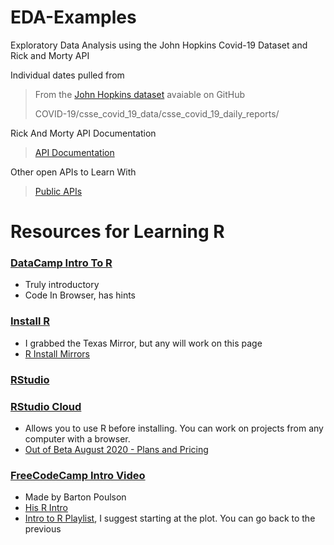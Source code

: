 # EDA-Examples
Exploratory Data Analysis using the John Hopkins Covid-19 Dataset and Rick and Morty API 

Individual dates pulled from
> From the [John Hopkins dataset](https://github.com/CSSEGISandData/COVID-19) avaiable on GitHub
>
> COVID-19/csse_covid_19_data/csse_covid_19_daily_reports/

Rick And Morty API Documentation
> [API Documentation](https://rickandmortyapi.com/documentation)

Other open APIs to Learn With
> [Public APIs](https://github.com/public-apis/public-apis)

# Resources for Learning R


### [DataCamp Intro To R](https://www.datacamp.com/courses/free-introduction-to-r)
  - Truly introductory
  - Code In Browser, has hints

### [Install R](https://cran.revolutionanalytics.com)
  - I grabbed the Texas Mirror, but any will work on this page
  - [R Install Mirrors](https://cran.r-project.org/mirrors.html)

### [RStudio](https://rstudio.com)

### [RStudio Cloud](https://rstudio.cloud/)
  - Allows you to use R before installing. You can work on projects from any computer with a browser.
  - [Out of Beta August 2020 - Plans and Pricing](https://rstudio.cloud/plans/free)

### [FreeCodeCamp Intro Video](https://www.youtube.com/watch?v=_V8eKsto3Ug)
  - Made by Barton Poulson
  - [His R Intro](https://datalab.cc/tools/r01)
  - [Intro to R Playlist](https://www.youtube.com/watch?list=PLkk92zzyru5OOYKXfC4OWzc4Lzo_lBOLP&time_continue=22&v=Cl-9aLU292Y&feature=emb_title), I suggest starting at the plot. You can go back to the previous 
